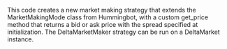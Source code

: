 This code creates a new market making strategy that extends the MarketMakingMode class from Hummingbot, with a custom get_price method that returns a bid or ask price with the spread specified at initialization. The DeltaMarketMaker strategy can be run on a DeltaMarket instance.
